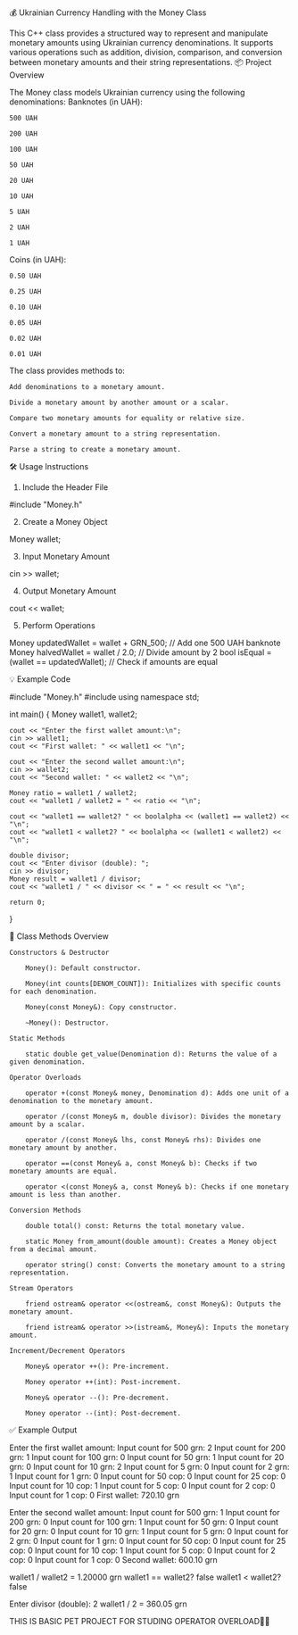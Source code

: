 💰 Ukrainian Currency Handling with the Money Class

This C++ class provides a structured way to represent and manipulate monetary amounts using Ukrainian currency denominations. It supports various operations such as addition, division, comparison, and conversion between monetary amounts and their string representations.
📦 Project Overview

The Money class models Ukrainian currency using the following denominations:
Banknotes (in UAH):

    500 UAH

    200 UAH

    100 UAH

    50 UAH

    20 UAH

    10 UAH

    5 UAH

    2 UAH

    1 UAH

Coins (in UAH):

    0.50 UAH

    0.25 UAH

    0.10 UAH

    0.05 UAH

    0.02 UAH

    0.01 UAH

The class provides methods to:

    Add denominations to a monetary amount.

    Divide a monetary amount by another amount or a scalar.

    Compare two monetary amounts for equality or relative size.

    Convert a monetary amount to a string representation.

    Parse a string to create a monetary amount.

🛠️ Usage Instructions
1. Include the Header File

#include "Money.h"

2. Create a Money Object

Money wallet;

3. Input Monetary Amount

cin >> wallet;

4. Output Monetary Amount

cout << wallet;

5. Perform Operations

Money updatedWallet = wallet + GRN_500; // Add one 500 UAH banknote
Money halvedWallet = wallet / 2.0;      // Divide amount by 2
bool isEqual = (wallet == updatedWallet); // Check if amounts are equal

💡 Example Code

#include "Money.h"
#include <iostream>
using namespace std;

int main() {
    Money wallet1, wallet2;

    cout << "Enter the first wallet amount:\n";
    cin >> wallet1;
    cout << "First wallet: " << wallet1 << "\n";

    cout << "Enter the second wallet amount:\n";
    cin >> wallet2;
    cout << "Second wallet: " << wallet2 << "\n";

    Money ratio = wallet1 / wallet2;
    cout << "wallet1 / wallet2 = " << ratio << "\n";

    cout << "wallet1 == wallet2? " << boolalpha << (wallet1 == wallet2) << "\n";
    cout << "wallet1 < wallet2? " << boolalpha << (wallet1 < wallet2) << "\n";

    double divisor;
    cout << "Enter divisor (double): ";
    cin >> divisor;
    Money result = wallet1 / divisor;
    cout << "wallet1 / " << divisor << " = " << result << "\n";

    return 0;
}

🔧 Class Methods Overview

    Constructors & Destructor

        Money(): Default constructor.

        Money(int counts[DENOM_COUNT]): Initializes with specific counts for each denomination.

        Money(const Money&): Copy constructor.

        ~Money(): Destructor.

    Static Methods

        static double get_value(Denomination d): Returns the value of a given denomination.

    Operator Overloads

        operator +(const Money& money, Denomination d): Adds one unit of a denomination to the monetary amount.

        operator /(const Money& m, double divisor): Divides the monetary amount by a scalar.

        operator /(const Money& lhs, const Money& rhs): Divides one monetary amount by another.

        operator ==(const Money& a, const Money& b): Checks if two monetary amounts are equal.

        operator <(const Money& a, const Money& b): Checks if one monetary amount is less than another.

    Conversion Methods

        double total() const: Returns the total monetary value.

        static Money from_amount(double amount): Creates a Money object from a decimal amount.

        operator string() const: Converts the monetary amount to a string representation.

    Stream Operators

        friend ostream& operator <<(ostream&, const Money&): Outputs the monetary amount.

        friend istream& operator >>(istream&, Money&): Inputs the monetary amount.

    Increment/Decrement Operators

        Money& operator ++(): Pre-increment.

        Money operator ++(int): Post-increment.

        Money& operator --(): Pre-decrement.

        Money operator --(int): Post-decrement.

✅ Example Output

Enter the first wallet amount:
Input count for 500 grn: 2
Input count for 200 grn: 1
Input count for 100 grn: 0
Input count for 50 grn: 1
Input count for 20 grn: 0
Input count for 10 grn: 2
Input count for 5 grn: 0
Input count for 2 grn: 1
Input count for 1 grn: 0
Input count for 50 cop: 0
Input count for 25 cop: 0
Input count for 10 cop: 1
Input count for 5 cop: 0
Input count for 2 cop: 0
Input count for 1 cop: 0
First wallet: 720.10 grn

Enter the second wallet amount:
Input count for 500 grn: 1
Input count for 200 grn: 0
Input count for 100 grn: 1
Input count for 50 grn: 0
Input count for 20 grn: 0
Input count for 10 grn: 1
Input count for 5 grn: 0
Input count for 2 grn: 0
Input count for 1 grn: 0
Input count for 50 cop: 0
Input count for 25 cop: 0
Input count for 10 cop: 1
Input count for 5 cop: 0
Input count for 2 cop: 0
Input count for 1 cop: 0
Second wallet: 600.10 grn

wallet1 / wallet2 = 1.20000 grn
wallet1 == wallet2? false
wallet1 < wallet2? false

Enter divisor (double): 2
wallet1 / 2 = 360.05 grn



THIS IS BASIC PET PROJECT FOR STUDING OPERATOR OVERLOAD🧑‍💻
